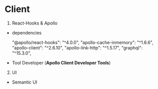 # Client

1. React-Hooks & Apollo

- dependencies

  "@apollo/react-hooks": "^4.0.0",
  "apollo-cache-inmemory": "^1.6.6",
  "apollo-client": "^2.6.10",
  "apollo-link-http": "^1.5.17",
  "graphql": "^15.3.0",

- Tool Developer (**Apollo Client Developer Tools**)

2. UI

- Semantic UI

